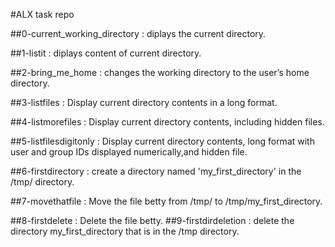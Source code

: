 #ALX task repo

##0-current_working_directory : diplays the current directory.

##1-listit : diplays content of current directory.

##2-bring_me_home : changes the working directory to the user’s home directory.

##3-listfiles : Display current directory contents in a long format.

##4-listmorefiles : Display current directory contents, including hidden files.

##5-listfilesdigitonly : Display current directory contents, long format with user and group IDs displayed numerically,and hidden file.

##6-firstdirectory :  create a directory named 'my_first_directory' in the /tmp/ directory.

##7-movethatfile : Move the file betty from /tmp/ to /tmp/my_first_directory. 

##8-firstdelete : Delete the file betty.
##9-firstdirdeletion : delete the directory my_first_directory that is in the /tmp directory.
